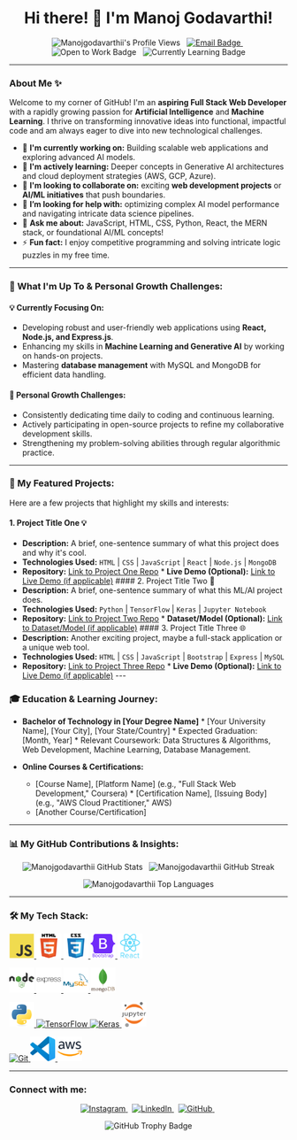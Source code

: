 <h1 align="center">
  Hi there! 👋 I'm Manoj Godavarthi!
</h1>

<p align="center">
  <img src="https://komarev.com/ghpvc/?username=Manojgodavarthii&label=Profile%20Views&color=0e75b6&style=flat" alt="Manojgodavarthii's Profile Views" />
  &nbsp;
  <a href="mailto:your-email@example.com"> <img src="https://img.shields.io/badge/Email-D14836?style=flat&logo=gmail&logoColor=white" alt="Email Badge"/>
  </a>
  &nbsp;
  <img src="https://img.shields.io/badge/Status-Open%20to%20Work-brightgreen?style=flat&labelColor=555" alt="Open to Work Badge"/>
  &nbsp;
  <img src="https://img.shields.io/badge/Currently%20Learning-AI%2FML%20&%20WebDev-blueviolet?style=flat&labelColor=555" alt="Currently Learning Badge"/>
</p>

---

### About Me ✨

Welcome to my corner of GitHub! I'm an **aspiring Full Stack Web Developer** with a rapidly growing passion for **Artificial Intelligence** and **Machine Learning**. I thrive on transforming innovative ideas into functional, impactful code and am always eager to dive into new technological challenges.

* 🔭 **I'm currently working on:** Building scalable web applications and exploring advanced AI models.
* 🌱 **I'm actively learning:** Deeper concepts in Generative AI architectures and cloud deployment strategies (AWS, GCP, Azure).
* 👯 **I'm looking to collaborate on:** exciting **web development projects** or **AI/ML initiatives** that push boundaries.
* 🤔 **I’m looking for help with:** optimizing complex AI model performance and navigating intricate data science pipelines.
* 💬 **Ask me about:** JavaScript, HTML, CSS, Python, React, the MERN stack, or foundational AI/ML concepts!
* ⚡ **Fun fact:** I enjoy competitive programming and solving intricate logic puzzles in my free time.

---

### 🚀 What I'm Up To & Personal Growth Challenges:

#### 💡 Currently Focusing On:
* Developing robust and user-friendly web applications using **React, Node.js, and Express.js**.
* Enhancing my skills in **Machine Learning and Generative AI** by working on hands-on projects.
* Mastering **database management** with MySQL and MongoDB for efficient data handling.

#### 🎯 Personal Growth Challenges:
* Consistently dedicating time daily to coding and continuous learning.
* Actively participating in open-source projects to refine my collaborative development skills.
* Strengthening my problem-solving abilities through regular algorithmic practice.

---

### 🌟 My Featured Projects:

Here are a few projects that highlight my skills and interests:

#### 1. Project Title One 💡
* **Description:** A brief, one-sentence summary of what this project does and why it's cool.
* **Technologies Used:** `HTML` | `CSS` | `JavaScript` | `React` | `Node.js` | `MongoDB`
* **Repository:** [Link to Project One Repo](https://github.com/Manojgodavarthii/your-project-one-repo) * **Live Demo (Optional):** [Link to Live Demo (if applicable)](https://your-project-one-demo.com) #### 2. Project Title Two 🤖
* **Description:** A brief, one-sentence summary of what this ML/AI project does.
* **Technologies Used:** `Python` | `TensorFlow` | `Keras` | `Jupyter Notebook`
* **Repository:** [Link to Project Two Repo](https://github.com/Manojgodavarthii/your-project-two-repo) * **Dataset/Model (Optional):** [Link to Dataset/Model (if applicable)](https://your-dataset-link.com) #### 3. Project Title Three 🌐
* **Description:** Another exciting project, maybe a full-stack application or a unique web tool.
* **Technologies Used:** `HTML` | `CSS` | `JavaScript` | `Bootstrap` | `Express` | `MySQL`
* **Repository:** [Link to Project Three Repo](https://github.com/Manojgodavarthii/your-project-three-repo) * **Live Demo (Optional):** [Link to Live Demo (if applicable)](https://your-project-three-demo.com) ---

### 🎓 Education & Learning Journey:

* **Bachelor of Technology in [Your Degree Name]** * [Your University Name], [Your City], [Your State/Country] * Expected Graduation: [Month, Year] * Relevant Coursework: Data Structures & Algorithms, Web Development, Machine Learning, Database Management.

* **Online Courses & Certifications:**
    * [Course Name], [Platform Name] (e.g., "Full Stack Web Development," Coursera) * [Certification Name], [Issuing Body] (e.g., "AWS Cloud Practitioner," AWS)
    * [Another Course/Certification]

---

### 📊 My GitHub Contributions & Insights:

<p align="center">
  <img src="https://github-readme-stats.vercel.app/api?username=Manojgodavarthii&show_icons=true&theme=dark&hide_border=true&count_private=true&title_color=fe428e&icon_color=a9fef7&text_color=FFFFFF&bg_color=1a1a1a&border_radius=5" alt="Manojgodavarthii GitHub Stats" />
  &nbsp;
  <img src="https://github-readme-streak-stats.herokuapp.com/?user=Manojgodavarthii&theme=radical&hide_border=true&border_radius=5&date_format=M%20j%5B%2C%20Y%5D&background=1a1a1a&stroke=rgba(0,0,0,0)&currstreak_color=white&ring_color=fe428e&fire_color=a9fef7&side_lines=rgba(0,0,0,0)&dates=FFFFFF&label=FFFFFF&empty_rows=FFFFFF&empty_cells=FFFFFF" alt="Manojgodavarthii GitHub Streak" />
</p>

<p align="center">
  <img src="https://github-readme-stats.vercel.app/api/top-langs/?username=Manojgodavarthii&layout=compact&theme=dark&hide_border=true&title_color=fe428e&icon_color=a9fef7&text_color=FFFFFF&bg_color=1a1a1a&border_radius=5" alt="Manojgodavarthii Top Languages" />
</p>

---

### 🛠️ My Tech Stack:

<p align="left">
  <a href="https://developer.mozilla.org/en-US/docs/Web/JavaScript" target="_blank" rel="noreferrer"> <img src="https://raw.githubusercontent.com/devicons/devicon/master/icons/javascript/javascript-original.svg" alt="JavaScript" width="45" height="45" title="JavaScript"/> </a>
  <a href="https://www.w3.org/html/" target="_blank" rel="noreferrer"> <img src="https://raw.githubusercontent.com/devicons/devicon/master/icons/html5/html5-original-wordmark.svg" alt="HTML5" width="45" height="45" title="HTML5"/> </a>
  <a href="https://www.w3schools.com/css/" target="_blank" rel="noreferrer"> <img src="https://raw.githubusercontent.com/devicons/devicon/master/icons/css3/css3-original-wordmark.svg" alt="CSS3" width="45" height="45" title="CSS3"/> </a>
  <a href="https://getbootstrap.com" target="_blank" rel="noreferrer"> <img src="https://raw.githubusercontent.com/devicons/devicon/master/icons/bootstrap/bootstrap-plain-wordmark.svg" alt="Bootstrap" width="45" height="45" title="Bootstrap"/> </a>
  <a href="https://react.dev/" target="_blank" rel="noreferrer"> <img src="https://raw.githubusercontent.com/devicons/devicon/master/icons/react/react-original-wordmark.svg" alt="React" width="45" height="45" title="React"/> </a>

  <a href="https://nodejs.org" target="_blank" rel="noreferrer"> <img src="https://raw.githubusercontent.com/devicons/devicon/master/icons/nodejs/nodejs-original-wordmark.svg" alt="Node.js" width="45" height="45" title="Node.js"/> </a>
  <a href="https://expressjs.com" target="_blank" rel="noreferrer"> <img src="https://raw.githubusercontent.com/devicons/devicon/master/icons/express/express-original-wordmark.svg" alt="Express" width="45" height="45" title="Express.js"/> </a>
  <a href="https://www.mysql.com/" target="_blank" rel="noreferrer"> <img src="https://raw.githubusercontent.com/devicons/devicon/master/icons/mysql/mysql-original-wordmark.svg" alt="MySQL" width="45" height="45" title="MySQL"/> </a>
  <a href="https://www.mongodb.com/" target="_blank" rel="noreferrer"> <img src="https://raw.githubusercontent.com/devicons/devicon/master/icons/mongodb/mongodb-original-wordmark.svg" alt="MongoDB" width="45" height="45" title="MongoDB"/> </a>

  <a href="https://www.python.org" target="_blank" rel="noreferrer"> <img src="https://raw.githubusercontent.com/devicons/devicon/master/icons/python/python-original.svg" alt="Python" width="45" height="45" title="Python"/> </a>
  <a href="https://www.tensorflow.org/" target="_blank" rel="noreferrer"> <img src="https://www.vectorlogo.zone/logos/tensorflow/tensorflow-icon.svg" alt="TensorFlow" width="45" height="45" title="TensorFlow"/> </a>
  <a href="https://keras.io/" target="_blank" rel="noreferrer"> <img src="https://www.vectorlogo.zone/logos/keras/keras-icon.svg" alt="Keras" width="45" height="45" title="Keras"/> </a>
  <a href="https://jupyter.org/" target="_blank" rel="noreferrer"> <img src="https://raw.githubusercontent.com/devicons/devicon/master/icons/jupyter/jupyter-original-wordmark.svg" alt="Jupyter" width="45" height="45" title="Jupyter Notebooks (for Colab)"/> </a>

  <a href="https://git-scm.com/" target="_blank" rel="noreferrer"> <img src="https://www.vectorlogo.zone/logos/git-scm/git-scm-icon.svg" alt="Git" width="45" height="45" title="Git"/> </a>
  <a href="https://code.visualstudio.com/" target="_blank" rel="noreferrer"> <img src="https://raw.githubusercontent.com/devicons/devicon/master/icons/vscode/vscode-original.svg" alt="VS Code" width="45" height="45" title="Visual Studio Code"/> </a>
  <a href="https://aws.amazon.com" target="_blank" rel="noreferrer"> <img src="https://raw.githubusercontent.com/devicons/devicon/master/icons/amazonwebservices/amazonwebservices-original-wordmark.svg" alt="AWS" width="45" height="45" title="Amazon Web Services"/> </a>
</p>

---

### Connect with me:

<p align="center">
  <a href="https://www.instagram.com/manojgodaverthi/" target="_blank">
    <img src="https://img.shields.io/badge/-Instagram-E4405F?style=for-the-badge&logo=instagram&logoColor=white" alt="Instagram"/>
  </a>
  &nbsp;
  <a href="https://www.linkedin.com/in/godavarthi-naga-manoj-balaji" target="_blank">
    <img src="https://img.shields.io/badge/-LinkedIn-0077B5?style=for-the-badge&logo=linkedin&logoColor=white" alt="LinkedIn"/>
  </a>
  &nbsp;
  <a href="https://github.com/Manojgodavarthii" target="_blank">
    <img src="https://img.shields.io/badge/-GitHub-181717?style=for-the-badge&logo=github&logoColor=white" alt="GitHub"/>
  </a>
  &nbsp;
  </p>

<p align="center">
  <img src="https://github.com/ryo-ma/github-profile-trophy/blob/master/media/badge.gif" alt="GitHub Trophy Badge" width="200"/>
</p>
